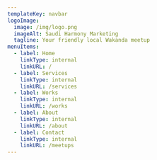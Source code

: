 ```yaml
---
templateKey: navbar
logoImage:
  image: /img/logo.png
  imageAlt: Saudi Harmony Marketing
  tagline: Your friendly local Wakanda meetup
menuItems:
  - label: Home
    linkType: internal
    linkURL: /
  - label: Services
    linkType: internal
    linkURL: /services
  - label: Works
    linkType: internal
    linkURL: /works
  - label: About
    linkType: internal
    linkURL: /about
  - label: Contact
    linkType: internal
    linkURL: /meetups
---
```


